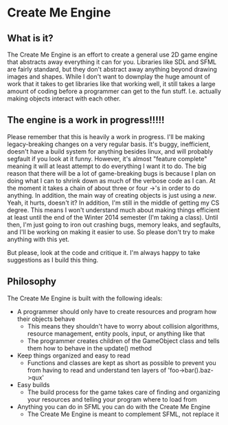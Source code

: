 Create Me Engine
================

What is it?
-----------

The Create Me Engine is an effort to create a general use 2D game engine that abstracts away everything it can for you. Libraries like SDL and SFML are fairly standard, but they don't abstract away anything beyond drawing images and shapes. While I don't want to downplay the huge amount of work that it takes to get libraries like that working well, it still takes a large amount of coding before a programmer can get to the fun stuff. I.e. actually making objects interact with each other.

The engine is a work in progress!!!!!
-------------------------------------

Please remember that this is heavily a work in progress. I'll be making legacy-breaking changes on a very regular basis. It's buggy, inefficient, doesn't have a build system for anything besides linux, and will probably segfault if you look at it funny. However, it's almost "feature complete" meaning it will at least attempt to do everything I want it to do. The big reason that there will be a lot of game-breaking bugs is because I plan on doing what I can to shrink down as much of the verbose code as I can. At the moment it takes a chain of about three or four ->'s in order to do anything. In addition, the main way of creating objects is just using a *new*. Yeah, it hurts, doesn't it? In addition, I'm still in the middle of getting my CS degree. This means I won't understand much about making things efficient at least until the end of the Winter 2014 semester (I'm taking a class). Until then, I'm just going to iron out crashing bugs, memory leaks, and segfaults, and I'll be working on making it easier to use. So please don't try to make anything with this yet.

But please, look at the code and critique it. I'm always happy to take suggestions as I build this thing.

Philosophy
----------

The Create Me Engine is built with the following ideals:

* A programmer should only have to create resources and program how their objects behave
  * This means they shouldn't have to worry about collision algorithms, resource management, entity pools, input, or anything like that
  * The programmer creates children of the GameObject class and tells them how to behave in the update() method
* Keep things organized and easy to read
  * Functions and classes are kept as short as possible to prevent you from having to read and understand ten layers of 'foo->bar().baz->qux'
* Easy builds
  * The build process for the game takes care of finding and organizing your resources and telling your program where to load from
* Anything you can do in SFML you can do with the Create Me Engine
  * The Create Me Engine is meant to complement SFML, not replace it
